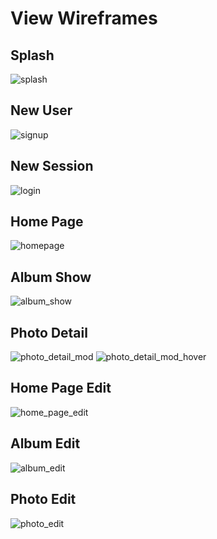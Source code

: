# View Wireframes

## Splash
![splash]

## New User
![signup]

## New Session
![login]

## Home Page
![homepage]

## Album Show
![album_show]

## Photo Detail
![photo_detail_mod]
![photo_detail_mod_hover]

## Home Page Edit
![home_page_edit]

## Album Edit
![album_edit]

## Photo Edit
![photo_edit]


[splash]: ./wireframes/splash.jpg
[signup]: ./wireframes/signup.jpg
[login]: ./wireframes/login.jpg
[homepage]: ./wireframes/homepage.jpg
[album_show]: ./wireframes/album_show.jpg
[photo_detail_mod]: ./wireframes/photo_detail_mod.jpg
[photo_detail_mod_hover]: ./wireframes/photo_detail_mod_hover.jpg
[home_page_edit]: ./wireframes/home_page_edit.jpg
[album_edit]: ./wireframes/album_edit.jpg
[photo_edit]: ./wireframes/photo_edit.jpg
